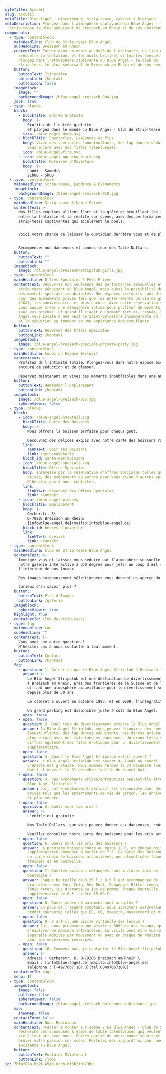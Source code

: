 ```yaml
---
siteTitle: Accueil
slug: accueil
metaTitle: Blue Angel - discothèque, strip-tease, cabaret à Breisach
metaDescription: Plongez dans l'atmosphère captivante du Blue Angel - le club de
  strip-tease le plus séduisant de Breisach am Rhein et de ses environs.
components:
  - type: contentblock
    mainHeadline: Club de Strip-tease Blue Angel
    subHeadline: Breisach am Rhein
    contentText: Entrez dans un monde au-delà de l'ordinaire, un lieu où l'élégance
      rencontre la tentation, et les nuits brillent de teintes sensuelles.
      Plongez dans l'atmosphère captivante du Blue Angel - le club de
      strip-tease le plus séduisant de Breisach am Rhein et de ses environs.
    button:
      buttonText: Itinéraire
      buttonLink: /kontakt
      buttonIcon: false
    imageblock:
      image: ""
      backgroundImage: /blue-angel-breisach-004.jpg
    jobs: true
  - type: blocks
    block:
      - blockTitle: Entrée Gratuite
        body: |-
          Profitez de l'entrée gratuite
          et plongez dans le monde du Blue Angel - Club de Strip-tease.
        icon: /blue-angel-door.svg
      - blockTitle: Spectacles, LapDances et Plus
        body: Vivez des spectacles époustouflants, des lap dances séduisants et bien
          plus encore avec nos filles talentueuses.
        icon: /blue-angel-fire.svg
      - icon: /blue-angel-opening-hours.svg
        blockTitle: Horaires d'Ouverture
        body: |-
          Lundi - Samedi\
          21h00 - 5h00
  - type: contentblock
    mainHeadline: Strip-tease, Lapdance & Événements
    imageblock:
      backgroundImage: /blue-angel-breisach-010.jpg
  - type: contentblock
    mainHeadline: Strip-tease & Danse Privée
    contentText: >-
      Nos filles exquises allient l'art et la grâce en brouillant les frontières
      entre la fantaisie et la réalité sur scène, avec des performances de
      strip-tease captivantes qui accélèrent le pouls.


      Voici votre chance de laisser le quotidien derrière vous et de plonger dans une expérience exaltante qui éveille vos sens et votre curiosité. Vivez des lap dances séduisants et des danses privées qui réalisent vos fantasmes.


      Récompensez nos danseuses et donnez-leur des Table Dollars.
    button:
      buttonText: ""
      buttonLink: ""
    imageblock:
      image: /blue-angel-breisach-stripclub-girls.jpg
  - type: contentblock
    mainHeadline: Offres Spéciales & Fête Privée
    contentText: Découvrez non seulement des performances sensuelles et un
      strip-tease séduisant au Blue Angel, mais aussi la possibilité de rendre
      des moments spéciaux inoubliables. Nos espaces exclusifs sont disponibles
      pour des événements privés tels que les enterrements de vie de garçon
      (JGA), les anniversaires et plus encore. Avec notre réservation spéciale,
      vous pouvez créer une atmosphère intime pour profiter de moments festifs
      avec vos proches. Et quand il s'agit du moment fort de l'année, le Blue
      Angel vous invite à une nuit de Saint-Sylvestre incomparable où le glamour
      et la séduction se fondent en une expérience époustouflante.
    button:
      buttonText: Réserver des Offres Spéciales
      buttonLink: /kontakt
    imageblock:
      image: /blue-angel-breisach-specials-private-party.jpg
  - type: contentblock
    mainHeadline: Louez un Espace Exclusif
    contentText: >-
      Profitez de l'intimité totale. Plongez-vous dans notre espace exclusif
      entouré de séduction et de glamour.

      Réservez maintenant et vivez des moments inoubliables dans une ambiance qui captive vos sens.
    button:
      buttonText: Demander l'Emplacement
      buttonLink: /kontakt
    imageblock:
      image: /blue-angel-breisach-008.jpg
      sphereViewer: false
  - type: blocks
    block:
      - icon: /blue-angel-cocktail.svg
        blockTitle: Carte des Boissons
        body: >-
          Nous offrons la boisson parfaite pour chaque goût.

          Découvrez des délices exquis avec notre carte des boissons raffinées au Blue Angel.
        link:
          linkText: Voir les Boissons
          link: /getraenkekarte
        block_id: carte-des-boissons
      - icon: /blue-angel-specials.svg
        blockTitle: Offres Spéciales
        body: Intéressé par la réservation d'offres spéciales telles que des spectacles
          privés, des événements ou autres pour vous et/ou d'autres personnes ?
          N'hésitez pas à nous contacter.
        link:
          linkText: Réserver des Offres Spéciales
          link: /kontakt
      - icon: /blue-angel-pin.svg
        blockTitle: Emplacement
        body: |-
          Gerberstr. 6\
          D-79206 Breisach am Rhein\
          [info@blue-angel.de](mailto:info@blue-angel.de)
        block_id: heures-d-ouverture
        link:
          linkText: Contact
          link: /kontakt
  - type: contentblock
    mainHeadline: Club de Strip-tease Blue Angel
    contentText: >-
      Immergez-vous et laissez-vous séduire par l'atmosphère sensuelle. Utilisez
      notre galerie interactive à 360 degrés pour jeter un coup d'œil réaliste à
      l'intérieur de nos locaux.

      Des images soigneusement sélectionnées vous donnent un aperçu du monde enchanteur du strip-tease, de la scène palpitante et du bar séduisant. Vivez la véritable magie sur place et attendez-vous à des soirées inoubliables au Blue Angel.

      Curieux d'en savoir plus ?
    button:
      buttonText: Plus d'Images
      buttonLink: /galerie
    imageblock:
      sphereViewer: true
    highlight: true
    containerId: club-de-strip-tease
  - type: faq
    mainHeadline: FAQ
    subHeadline: ""
    contentText: |-
      Vous avez une autre question ?
      N'hésitez pas à nous contacter à tout moment.
    button:
      buttonText: Contact
      buttonLink: /kontakt
    faq:
      - question: 1. Qu'est-ce que le Blue Angel Stripclub à Breisach ?
        answer: >-
          Le Blue Angel Stripclub est une destination de divertissement établie
          à Breisach am Rhein, près des frontières de la Suisse et de la France,
          offrant une atmosphère accueillante pour le divertissement sophistiqué
          depuis plus de 30 ans.

          Le cabaret a ouvert en octobre 1993, et en 2009, l'intégralité de la boîte de nuit a été entièrement redessinée. Toutes les salles sont climatisées, et une purification moderne de l'air a été intégrée en 2021.

          Un grand parking est disponible juste à côté du Blue Angel.
        open: false
      - open: false
        question: 2. Quel type de divertissement propose le Blue Angel Stripclub ?
        answer: Au Blue Angel Stripclub, vous pouvez découvrir des spectacles
          époustouflants, des lap dances séduisants, des danses privées et bien
          plus encore avec nos talentueuses danseuses. Un grand téléviseur LED
          diffuse également des films érotiques pour un divertissement
          supplémentaire.
      - open: false
        question: 3. Quand le Blue Angel Stripclub est-il ouvert ?
        answer: Le Blue Angel Stripclub est ouvert du lundi au samedi, de 21h00 à 5h00.
          L'entrée est gratuite. Nous sommes fermés le 24 décembre (veille de
          Noël) et ouverts le 31 décembre (veille du Nouvel An).
      - open: false
        question: 4. Des événements privés/entreprises peuvent-ils être organisés au
          Blue Angel Stripclub ?
        answer: Oui, notre emplacement exclusif est disponible pour des événements
          privés tels que les enterrements de vie de garçon, les anniversaires
          et plus encore.
      - open: false
        question: 5. Quels sont les prix ?
        answer: >-
          L'entrée est gratuite.

          Nos Table Dollars, que vous pouvez donner aux danseuses, coûtent 1 $ = 2 €.

          Veuillez consulter notre carte des boissons pour les prix actuels des boissons.
      - open: false
        question: 6. Quels sont les prix des boissons ?
        answer: La première boisson coûte au moins 12 €, et chaque boisson
          supplémentaire commence à partir de 7 €. La carte des boissons propose
          un large choix de boissons alcoolisées, non alcoolisées (chaudes,
          froides) et en bouteille.
      - open: false
        question: 7. Quelles boissons mélangées sont incluses lors de la commande d'une
          bouteille ?
        answer: Chaque bouteille de 0,35 l / 0,5 l est accompagnée de 2 boissons
          gratuites comme Coca-Cola, Red Bull, Schweppes Bitter Lemon, Schweppes
          Tonic Water, jus d'orange ou jus de pomme. Chaque bouteille
          supplémentaire de 0,5 l coûte 15,00 €.
      - open: false
        question: 8. Quels modes de paiement sont acceptés ?
        answer: En plus de l'argent comptant, nous acceptons naturellement les cartes de
          crédit courantes telles que EC, CB, Maestro, Mastercard et Visa.
      - open: false
        question: 9. Y a-t-il une visite virtuelle des locaux ?
        answer: Oui, nous proposons une visite à 360° de nos locaux, qui vous permet
          d'explorer de manière interactive. La visite peut être vue sur PC et
          appareils mobiles par mouvement ou avec un casque de réalité virtuelle
          pour une expérience immersive.
      - open: false
        question: 10. Comment puis-je contacter le Blue Angel Stripclub ?
        answer: |-
          Adresse : Gerberstr. 6, D-79206 Breisach am Rhein \
          Email : [info@blue-angel.de](mailto:info@blue-angel.de)
          Téléphone : [+49/7667 107 0](tel:004976671070)
    containerId: faqs
    menu: []
  - type: contentblock
    imageblock:
      image: false
      gallery: false
      sphereViewer: false
      backgroundImage: /blue-angel-breisach-poledance-tabledance.jpg
    map:
      showMap: false
    contactForm: false
    mainHeadline: Nous Recrutons
    contentText: Prêt(e) à monter sur scène ? Le Blue Angel - Club de Striptease
      recherche des danseuses & dames de table talentueuses qui veulent donner
      vie à leur art avec nous. Faites partie de notre monde séduisant et faites
      brûler votre passion sur scène. Postulez dès aujourd'hui pour une carrière
      excitante au Blue Angel.
    button:
      buttonText: Postuler Maintenant
      buttonLink: /jobs
id: 7bfaf87a-bd21-491d-8cdb-df3b21bb73bd
---
```

